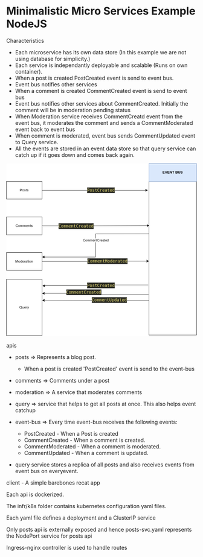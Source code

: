 # Minimalistic Micro Services Example NodeJS

Characteristics

- Each microservice has its own data store (In this example we are not using database for simplicity.)
- Each service is independantly deployable and scalable (Runs on own container).
- When a post is created PostCreated event is send to event bus.
- Event bus notifies other services
- When a comment is created CommentCreated event is send to event bus
- Event bus notifies other services about CommentCreated. Initially the comment will be in moderation pending status
- When Moderation service receives CommentCreatd event from the event bus, it moderates the comment and sends a CommentModerated event back to event bus
- When comment is moderated, event bus sends CommentUpdated event to Query service.
- All the events are stored in an event data store so that query service can catch up if it goes down and comes back again.

![](images/services.png)

apis

- posts => Represents a blog post.

  - When a post is created 'PostCreated' event is send to the event-bus

- comments => Comments under a post
- moderation => A service that moderates comments
- query => service that helps to get all posts at once. This also helps event catchup
- event-bus => Every time event-bus receives the following events:

  - PostCreated - When a Post is created
  - CommentCreated - When a comment is created.
  - CommentModerated - When a comment is moderated.
  - CommentUpdated - When a comment is updated.

- query service stores a replica of all posts and also receives events from event bus on everyevent.

client - A simple barebones recat app

Each api is dockerized.

The infr/k8s folder contains kubernetes configuration yaml files.

Each yaml file defines a deployment and a ClusterIP service

Only posts api is externally exposed and hence posts-svc.yaml represents the NodePort service for posts api

Ingress-nginx controller is used to handle routes
